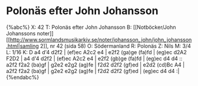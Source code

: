 # Polonäs efter John Johansson

{%abc%}
X: 42
T: Polonäs efter John Johansson
B: [[Notböcker/John Johanssons noter]] [[http://www.sormlandsmusikarkiv.se/noter/johansson_john/john_johansson.html|samling 2]], nr 42 (sida 58)
O: Södermanland
R: Polonäs
Z: Nils
M: 3/4
L: 1/16
K: D
a4 d'4 d2f2 | (ef)ec A2c2 e4 | e2f2 (ga)ge (fa)fd | (eg)ec d2A2 F2D2 |
a4 d'4 d2f2 | (ef)ec A2c2 e4 | e2f2 (gb)ge (fa)fd | (eg)ec d4 d4 ::
a2f2 f2a2 (ba)gf | g2e2 e2g2 (ag)fe | f2d2 d2f2 (gf)ed | e2d2 (cd)Bc A4 |
a2f2 f2a2 (ba)gf | g2e2 e2g2 (ag)fe | f2d2 d2f2 (gf)ed | (eg)ec d4 d4 :|
{%endabc%}
